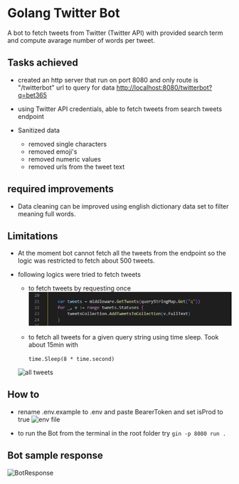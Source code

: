 # Golang Twitter Bot

A bot to fetch tweets from Twitter (Twitter API) with provided search term and compute avarage number of words per tweet.

## Tasks achieved

- created an http server that run on port 8080 and only route is "/twitterbot" url to query for data
<http://localhost:8080/twitterbot?q=bet365>

- using Twitter API credentials, able to fetch tweets from search tweets endpoint  
- Sanitized data
  - removed single characters
  - removed emoji's
  - removed numeric values
  - removed urls from the tweet text

## required improvements

- Data cleaning can be improved using english dictionary data set to filter meaning full words.

## Limitations

- At the moment bot cannot fetch all the tweets from the endpoint so the logic was restricted to fetch about 500 tweets.

- following logics were tried to fetch tweets

  - to fetch tweets by requesting once![15 tweets request](images/Screenshot%202022-05-18%20025230.png)

  - to fetch all tweets for a given query string using time sleep. Took about 15min with

    ```time.Sleep(8 * time.second)```
  
  ![all tweets](images%5CScreenshot%202022-05-18%20025037.png)

## How to

- rename .env.example to .env and paste BearerToken and set isProd to true
![env file](images%5CScreenshot%202022-05-18%20033723.png)

- to run the Bot from the terminal in the root folder try ``` gin -p 8080 run . ```

## Bot sample response

![BotResponse](images%5CScreenshot%202022-05-18%20023028.png)

